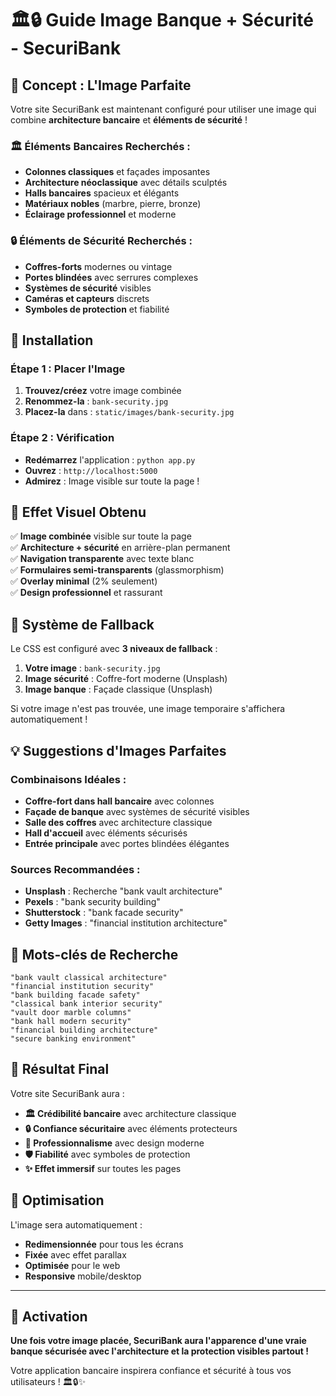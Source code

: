 # 🏛️🔒 Guide Image Banque + Sécurité - SecuriBank

## 🎯 Concept : L'Image Parfaite

Votre site SecuriBank est maintenant configuré pour utiliser une image qui combine **architecture bancaire** et **éléments de sécurité** !

### 🏛️ Éléments Bancaires Recherchés :
- **Colonnes classiques** et façades imposantes
- **Architecture néoclassique** avec détails sculptés
- **Halls bancaires** spacieux et élégants
- **Matériaux nobles** (marbre, pierre, bronze)
- **Éclairage professionnel** et moderne

### 🔒 Éléments de Sécurité Recherchés :
- **Coffres-forts** modernes ou vintage
- **Portes blindées** avec serrures complexes
- **Systèmes de sécurité** visibles
- **Caméras et capteurs** discrets
- **Symboles de protection** et fiabilité

## 📁 Installation

### Étape 1 : Placer l'Image
1. **Trouvez/créez** votre image combinée
2. **Renommez-la** : `bank-security.jpg`
3. **Placez-la** dans : `static/images/bank-security.jpg`

### Étape 2 : Vérification
- **Redémarrez** l'application : `python app.py`
- **Ouvrez** : `http://localhost:5000`
- **Admirez** : Image visible sur toute la page !

## 🎨 Effet Visuel Obtenu

✅ **Image combinée** visible sur toute la page  
✅ **Architecture + sécurité** en arrière-plan permanent  
✅ **Navigation transparente** avec texte blanc  
✅ **Formulaires semi-transparents** (glassmorphism)  
✅ **Overlay minimal** (2% seulement)  
✅ **Design professionnel** et rassurant  

## 🔄 Système de Fallback

Le CSS est configuré avec **3 niveaux de fallback** :

1. **Votre image** : `bank-security.jpg`
2. **Image sécurité** : Coffre-fort moderne (Unsplash)
3. **Image banque** : Façade classique (Unsplash)

Si votre image n'est pas trouvée, une image temporaire s'affichera automatiquement !

## 💡 Suggestions d'Images Parfaites

### Combinaisons Idéales :
- **Coffre-fort dans hall bancaire** avec colonnes
- **Façade de banque** avec systèmes de sécurité visibles
- **Salle des coffres** avec architecture classique
- **Hall d'accueil** avec éléments sécurisés
- **Entrée principale** avec portes blindées élégantes

### Sources Recommandées :
- **Unsplash** : Recherche "bank vault architecture"
- **Pexels** : "bank security building"
- **Shutterstock** : "bank facade security"
- **Getty Images** : "financial institution architecture"

## 🎯 Mots-clés de Recherche

```
"bank vault classical architecture"
"financial institution security"
"bank building facade safety"
"classical bank interior security"
"vault door marble columns"
"bank hall modern security"
"financial building architecture"
"secure banking environment"
```

## 🚀 Résultat Final

Votre site SecuriBank aura :
- **🏛️ Crédibilité bancaire** avec architecture classique
- **🔒 Confiance sécuritaire** avec éléments protecteurs
- **💼 Professionnalisme** avec design moderne
- **🛡️ Fiabilité** avec symboles de protection
- **✨ Effet immersif** sur toutes les pages

## 📱 Optimisation

L'image sera automatiquement :
- **Redimensionnée** pour tous les écrans
- **Fixée** avec effet parallax
- **Optimisée** pour le web
- **Responsive** mobile/desktop

---

## 🎉 Activation

**Une fois votre image placée, SecuriBank aura l'apparence d'une vraie banque sécurisée avec l'architecture et la protection visibles partout !**

Votre application bancaire inspirera confiance et sécurité à tous vos utilisateurs ! 🏛️🔒✨
